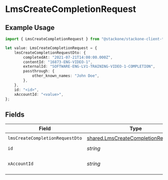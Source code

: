 # LmsCreateCompletionRequest

## Example Usage

```typescript
import { LmsCreateCompletionRequest } from "@stackone/stackone-client-ts/sdk/models/operations";

let value: LmsCreateCompletionRequest = {
    lmsCreateCompletionRequestDto: {
        completedAt: "2021-07-21T14:00:00.000Z",
        contentId: "16873-ENG-VIDEO-1",
        externalId: "SOFTWARE-ENG-LV1-TRAINING-VIDEO-1-COMPLETION",
        passthrough: {
            other_known_names: "John Doe",
        },
    },
    id: "<id>",
    xAccountId: "<value>",
};
```

## Fields

| Field                                                                                               | Type                                                                                                | Required                                                                                            | Description                                                                                         |
| --------------------------------------------------------------------------------------------------- | --------------------------------------------------------------------------------------------------- | --------------------------------------------------------------------------------------------------- | --------------------------------------------------------------------------------------------------- |
| `lmsCreateCompletionRequestDto`                                                                     | [shared.LmsCreateCompletionRequestDto](../../../sdk/models/shared/lmscreatecompletionrequestdto.md) | :heavy_check_mark:                                                                                  | N/A                                                                                                 |
| `id`                                                                                                | *string*                                                                                            | :heavy_check_mark:                                                                                  | N/A                                                                                                 |
| `xAccountId`                                                                                        | *string*                                                                                            | :heavy_check_mark:                                                                                  | The account identifier                                                                              |